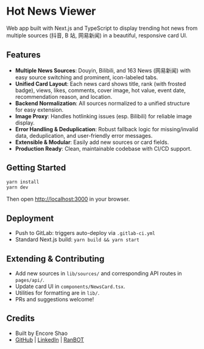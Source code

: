 # Hot News Viewer

Web app built with Next.js and TypeScript to display trending hot news from multiple sources (抖音, B 站, 网易新闻) in a beautiful, responsive card UI.

## Features

- **Multiple News Sources**: Douyin, Bilibili, and 163 News (网易新闻) with easy source switching and prominent, icon-labeled tabs.
- **Unified Card Layout**: Each news card shows title, rank (with frosted badge), views, likes, comments, cover image, hot value, event date, recommendation reason, and location.
- **Backend Normalization**: All sources normalized to a unified structure for easy extension.
- **Image Proxy**: Handles hotlinking issues (esp. Bilibili) for reliable image display.
- **Error Handling & Deduplication**: Robust fallback logic for missing/invalid data, deduplication, and user-friendly error messages.
- **Extensible & Modular**: Easily add new sources or card fields.
- **Production Ready**: Clean, maintainable codebase with CI/CD support.

## Getting Started

```bash
yarn install
yarn dev
```

Then open [http://localhost:3000](http://localhost:3000) in your browser.

## Deployment

- Push to GitLab: triggers auto-deploy via `.gitlab-ci.yml`
- Standard Next.js build: `yarn build && yarn start`

## Extending & Contributing

- Add new sources in `lib/sources/` and corresponding API routes in `pages/api/`.
- Update card UI in `components/NewsCard.tsx`.
- Utilities for formatting are in `lib/`.
- PRs and suggestions welcome!

## Credits

- Built by Encore Shao
- [GitHub](https://github.com/ranbot-ai) | [LinkedIn](https://linkedin.com/company/ranbot-ai) | [RanBOT](https://ranbot.online)
